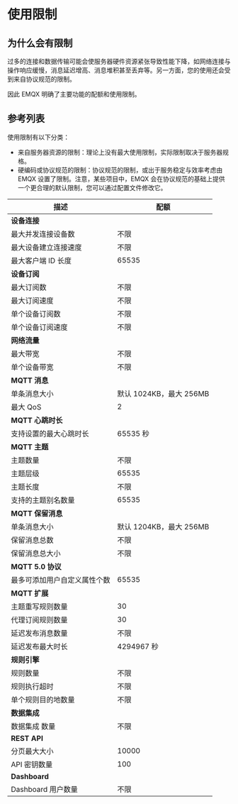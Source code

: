 # 使用限制

## 为什么会有限制

过多的连接和数据传输可能会使服务器硬件资源紧张导致性能下降，如网络连接与操作响应缓慢，消息延迟增高、消息堆积甚至丢弃等。另一方面，您的使用还会受到来自协议规范的限制。

因此 EMQX 明确了主要功能的配额和使用限制。

## 参考列表

使用限制有以下分类：

- 来自服务器资源的限制：理论上没有最大使用限制，实际限制取决于服务器规格。
- 硬编码或协议规范的限制：协议规范的限制，或出于服务稳定与效率考虑由 EMQX 设置了限制。注意，某些项目中，EMQX 会在协议规范的基础上提供一个更合理的默认限制，您可以通过配置文件修改它。

| **描述**                     | **配额**                |
| ---------------------------- | ----------------------- |
| **设备连接**                 |                         |
| 最大并发连接设备数           | 不限                    |
| 最大设备建立连接速度         | 不限                    |
| 最大客户端 ID 长度           | 65535                   |
| **设备订阅**                 |                         |
| 最大订阅数                   | 不限                    |
| 最大订阅速度                 | 不限                    |
| 单个设备订阅数               | 不限                    |
| 单个设备订阅速度             | 不限                    |
| **网络流量**                 |                         |
| 最大带宽                     | 不限                    |
| 单个设备带宽                 | 不限                    |
| **MQTT 消息**                |                         |
| 单条消息大小                 | 默认 1024KB，最大 256MB |
| 最大 QoS                     | 2                       |
| **MQTT 心跳时长**            |                         |
| 支持设置的最大心跳时长       | 65535 秒                |
| **MQTT 主题**                |                         |
| 主题数量                     | 不限                    |
| 主题层级                     | 65535                   |
| 主题长度                     | 不限                    |
| 支持的主题别名数量           | 65535                   |
| **MQTT 保留消息**            |                         |
| 单条消息大小                 | 默认 1204KB，最大 256MB |
| 保留消息总数                 | 不限                    |
| 保留消息总大小               | 不限                    |
| **MQTT 5.0 协议**            |                         |
| 最多可添加用户自定义属性个数 | 65535                   |
| **MQTT 扩展**                |                         |
| 主题重写规则数量             | 30                      |
| 代理订阅规则数量             | 30                      |
| 延迟发布消息数量             | 不限                    |
| 延迟发布最大时长             | 4294967 秒              |
| **规则引擎**                 |                         |
| 规则数量                     | 不限                    |
| 规则执行超时                 | 不限                    |
| 单个规则目的地数量           | 不限                    |
| **数据集成**           |                         |
| 数据集成 数量          | 不限                    |
| **REST API**                 |                         |
| 分页最大大小                 | 10000                   |
| API 密钥数量                 | 100                     |
| **Dashboard**                |                         |
| Dashboard 用户数量           | 不限                    |
